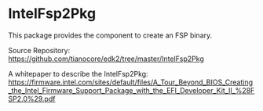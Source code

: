 # IntelFsp2Pkg

This package provides the component to create an FSP binary.

Source Repository: https://github.com/tianocore/edk2/tree/master/IntelFsp2Pkg

A whitepaper to describe the IntelFsp2Pkg: https://firmware.intel.com/sites/default/files/A_Tour_Beyond_BIOS_Creating_the_Intel_Firmware_Support_Package_with_the_EFI_Developer_Kit_II_%28FSP2.0%29.pdf
